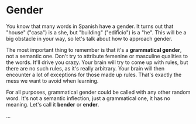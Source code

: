 # Gender

You know that many words in Spanish have a gender.
It turns out that "house" ("casa") is a she, but "building" ("edificio") is a "he".
This will be a big obstacle in your way, so let's talk about how to approach gender.

The most important thing to remember is that it's a <b>grammatical gender</b>, not a semantic one.
Don't try to attribute femenine or masculine qualities to the words. It'll drive you crazy.
Your brain will try to come up with rules, but there are no such rules, as it's really arbitrary.
Your brain will then encounter a lot of exceptions for those made up rules.
That's exactly the mess we want to avoid when learning.

For all purposes, grammatical gender could be called with any other random word.
It's not a semantic inflection, just a grammatical one, it has no meaning.
Let's call it <b>bender</b> or <b>ender</b>.

...
